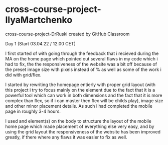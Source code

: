 # cross-course-project-IlyaMartchenko
cross-course-project-DrRuski created by GitHub Classroom

Day 1 (Start 03.04.22 / 12.00 CET)

I first started of with going through the feedback that i recieved during the MA on the home page  which pointed out several flaws in my code which i had to fix, the the responsiveness of the website was a bit off because of the preset image size with pixels instead of % as well as some of the work i did with grid/flex.

I started by rewriting the homepage entierly with proper grid layout (with this project i try to focus mainly on the <grid> element due to the fact that it is a powerful tool which can work in both dimensions and the fact that it is more complex than flex, so if i can master <grid> then flex will be childs play), image size and other minor placement details. As such i had completed the mobile page in roughly 3-4 hours.

I used <gird> and <grid-area> element(s) on the body to structure the layout of the mobile home page which made placement of everything else very easy, and by using the grid layout the responsiveness of the website has been improved greatly, if there where any flaws it was easier to fix as well.
